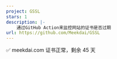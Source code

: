 ```yaml
---
project: GSSL
stars: 1
description: |-
    通过GitHub Action来监控网站的证书是否过期
url: https://github.com/Meekdai/GSSL
---
```


✅ meekdai.com 证书正常，剩余 45 天

